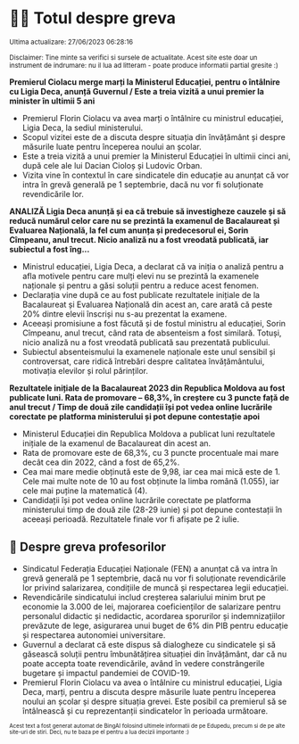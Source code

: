 # 👩‍🏫 Totul despre greva
<sub>Ultima actualizare: 27/06/2023 06:28:16</sub>

<sub>Disclaimer: Tine minte sa verifici si sursele de actualitate. Acest site este doar un instrument de indrumare: nu il lua ad litteram - poate produce informatii partial gresite :)</sub>

**Premierul Ciolacu merge marți la Ministerul Educației, pentru o întâlnire cu Ligia Deca, anunță Guvernul / Este a treia vizită a unui premier la minister în ultimii 5 ani**
- Premierul Florin Ciolacu va avea marți o întâlnire cu ministrul educației, Ligia Deca, la sediul ministerului.
- Scopul vizitei este de a discuta despre situația din învățământ și despre măsurile luate pentru începerea noului an școlar.
- Este a treia vizită a unui premier la Ministerul Educației în ultimii cinci ani, după cele ale lui Dacian Cioloș și Ludovic Orban.
- Vizita vine în contextul în care sindicatele din educație au anunțat că vor intra în grevă generală pe 1 septembrie, dacă nu vor fi soluționate revendicările lor.

**ANALIZĂ Ligia Deca anunță și ea că trebuie să investigheze cauzele și să reducă numărul celor care nu se prezintă la examenul de Bacalaureat și Evaluarea Națională, la fel cum anunța și predecesorul ei, Sorin Cîmpeanu, anul trecut. Nicio analiză nu a fost vreodată publicată, iar subiectul a fost îng...**
- Ministrul educației, Ligia Deca, a declarat că va iniția o analiză pentru a afla motivele pentru care mulți elevi nu se prezintă la examenele naționale și pentru a găsi soluții pentru a reduce acest fenomen.
- Declarația vine după ce au fost publicate rezultatele inițiale de la Bacalaureat și Evaluarea Națională din acest an, care arată că peste 20% dintre elevii înscriși nu s-au prezentat la examene.
- Aceeași promisiune a fost făcută și de fostul ministru al educației, Sorin Cîmpeanu, anul trecut, când rata de absenteism a fost similară. Totuși, nicio analiză nu a fost vreodată publicată sau prezentată publicului.
- Subiectul absenteismului la examenele naționale este unul sensibil și controversat, care ridică întrebări despre calitatea învățământului, motivația elevilor și rolul părinților.

**Rezultatele inițiale de la Bacalaureat 2023 din Republica Moldova au fost publicate luni. Rata de promovare – 68,3%, în creștere cu 3 puncte față de anul trecut / Timp de două zile candidații își pot vedea online lucrările corectate pe platforma ministerului și pot depune contestație apoi**
- Ministerul Educației din Republica Moldova a publicat luni rezultatele inițiale de la examenul de Bacalaureat din acest an.
- Rata de promovare este de 68,3%, cu 3 puncte procentuale mai mare decât cea din 2022, când a fost de 65,2%.
- Cea mai mare medie obținută este de 9,98, iar cea mai mică este de 1. Cele mai multe note de 10 au fost obținute la limba română (1.055), iar cele mai puține la matematică (4).
- Candidații își pot vedea online lucrările corectate pe platforma ministerului timp de două zile (28-29 iunie) și pot depune contestații în aceeași perioadă. Rezultatele finale vor fi afișate pe 2 iulie.

## 🏫 Despre greva profesorilor
- Sindicatul Federația Educației Naționale (FEN) a anunțat că va intra în grevă generală pe 1 septembrie, dacă nu vor fi soluționate revendicările lor privind salarizarea, condițiile de muncă și respectarea legii educației.
- Revendicările sindicatului includ creșterea salariului minim brut pe economie la 3.000 de lei, majorarea coeficienților de salarizare pentru personalul didactic și nedidactic, acordarea sporurilor și indemnizațiilor prevăzute de lege, asigurarea unui buget de 6% din PIB pentru educație și respectarea autonomiei universitare.
- Guvernul a declarat că este dispus să dialogheze cu sindicatele și să găsească soluții pentru îmbunătățirea situației din învățământ, dar că nu poate accepta toate revendicările, având în vedere constrângerile bugetare și impactul pandemiei de COVID-19.
- Premierul Florin Ciolacu va avea o întâlnire cu ministrul educației, Ligia Deca, marți, pentru a discuta despre măsurile luate pentru începerea noului an școlar și despre situația grevei. Este posibil ca premierul să se întâlnească și cu reprezentanții sindicatelor în perioada următoare.


<sub><sub>Acest text a fost generat automat de BingAI folosind ultimele informatii de pe Edupedu, precum si de pe alte site-uri de stiri. Deci, nu te baza pe el pentru a lua decizii importante :)</sub></sub>